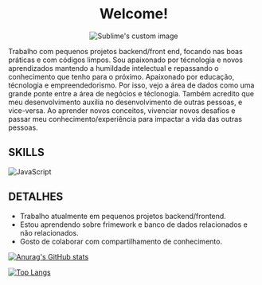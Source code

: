 <h1 align="center">Welcome!</h1>
                  
<p align="center">
  <img src="https://compartilhandobr.com/wp-content/uploads/2022/02/curso-completo-do-desenvolvedor-web.jpg" alt="Sublime's custom image"/> 
</p>

Trabalho com pequenos projetos backend/front end, focando nas boas práticas e com códigos limpos. Sou apaixonado por técnologia e novos aprendizados mantendo a humildade intelectual e repassando o conhecimento que tenho para o próximo. Apaixonado por educação, técnologia e empreendedorismo. Por isso, vejo a área de dados como uma grande ponte entre a área de negócios e téclonogia. Também acredito que meu desenvolvimento auxilia no desenvolvimento de outras pessoas, e vice-versa. Ao aprender novos conceitos, vivenciar novos desafios e passar meu conhecimento/experiência para impactar a vida das outras pessoas.

## SKILLS
![JavaScript](https://img.shields.io/badge/JavaScript-F7DF1E?style=for-the-badge&logo=javascript&logoColor=black)

## DETALHES
- Trabalho atualmente em pequenos projetos backend/frontend.
- Estou aprendendo sobre frimework e banco de dados relacionados e não relacionados.
- Gosto de colaborar com compartilhamento de conhecimento.

[![Anurag's GitHub stats](https://github-readme-stats.vercel.app/api?username=lucasalexandre94&show_icons=true&&theme=tokyonight)](https://github.com/anuraghazra/github-readme-stats)

[![Top Langs](https://github-readme-stats.vercel.app/api/top-langs/?username=lucasalexandre94&theme=tokyonight&layout=compact)](https://github.com/anuraghazra/github-readme-stats)
